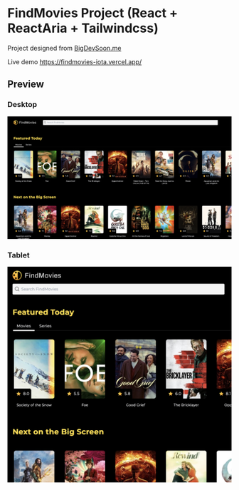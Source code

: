 # FindMovies Project (React + ReactAria + Tailwindcss)

Project designed from [BigDevSoon.me](https://bigdevsoon.me/)

Live demo https://findmovies-iota.vercel.app/

## Preview

### Desktop

<img src="./previews/desktop.png" alt="desktop" width="750"/>

### Tablet

<img src="./previews/tablet.png" alt="desktop" width="750"/>
